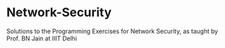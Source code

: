 # Network-Security

Solutions to the Programming Exercises for Network Security, as taught by Prof. BN Jain at IIIT Delhi

